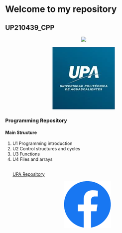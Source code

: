 <h1> Welcome to my repository
<h2> UP210439_CPP</h1>
<p align="center">
<img src="/Documentos/logop.png" width="350">
<p align="center">
<a href="https://upa.edu.mx/">
<img src="/imagenes/images.jpeg" width="200">
<a/>
<p/>
<h3>Programming Repository</h2>
<h4>Main Structure</h3>
<ol>
<li>U1 Programming introduction</li>
<li>U2 Control structures and cycles</li>
<li>U3 Functions</li>
<li>U4 Files and arrays</li>
<br>
<p>
<a href="https://github.com/UPA-ISC/ProgramacionCpp"> UPA Repository</a>
</p>
<p align="center">
<a href="https://www.facebook.com/carmen.viramontes.71/about_details">
<img src="/imagenes/fc.png" width="150">
<a/>

